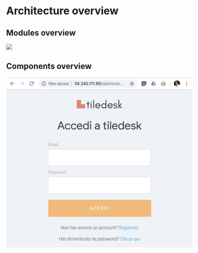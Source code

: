 # Architecture overview

## Modules overview

![](../.gitbook/assets/tiledesk-architecture-design.001.jpeg)

## Components overview

![](../.gitbook/assets/image%20%2841%29.png)

